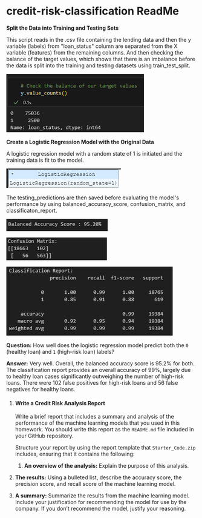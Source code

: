 # credit-risk-classification ReadMe

**Split the Data into Training and Testing Sets**

This script reads in the .csv file containing the lending data and then the y variable (labels) from "loan_status" column are separated from the X variable (features) from the remaining columns. And then checking the balance of the target values, which shows that there is an imbalance before the data is split into the training and testing datasets using train_test_split.

![1683858557498](image/README/1683858557498.png)

**Create a Logistic Regression Model with the Original Data**

A logistic regression model with a random state of 1 is initiated and the training data is fit to the model.

![1683859224531](image/README/1683859224531.png)

The testing_predictions are then saved before evaluating the model's performance by using balanced_accuracy_score, confusion_matrix, and classificaton_report.

![1683859302377](image/README/1683859302377.png)

![1683859313361](image/README/1683859313361.png)

![1683859323182](image/README/1683859323182.png)

**Question:** How well does the logistic regression model predict both the `0` (healthy loan) and `1` (high-risk loan) labels?

**Answer:** Very well. Overall, the balanced accuracy score is 95.2% for both. The classification report provides an overall accuracy of 99%, largely due to healthy loan cases significantly outweighing the number of high-risk loans. There were 102 false positives for high-risk loans and 56 false negatives for healthy loans.

1. #### Write a Credit Risk Analysis Report

   Write a brief report that includes a summary and analysis of the
   performance of the machine learning models that you used in this
   homework. You should write this report as the `README.md` file included in your GitHub repository.

   Structure your report by using the report template that `Starter_Code.zip` includes, ensuring that it contains the following:


   1. **An overview of the analysis:** Explain the purpose of this analysis.
2. **The results:** Using a bulleted list, describe the accuracy score, the precision score, and recall score of the machine learning model.
3. **A summary:** Summarize the results from
   the machine learning model. Include your justification for recommending
   the model for use by the company. If you don’t recommend the model,
   justify your reasoning.
